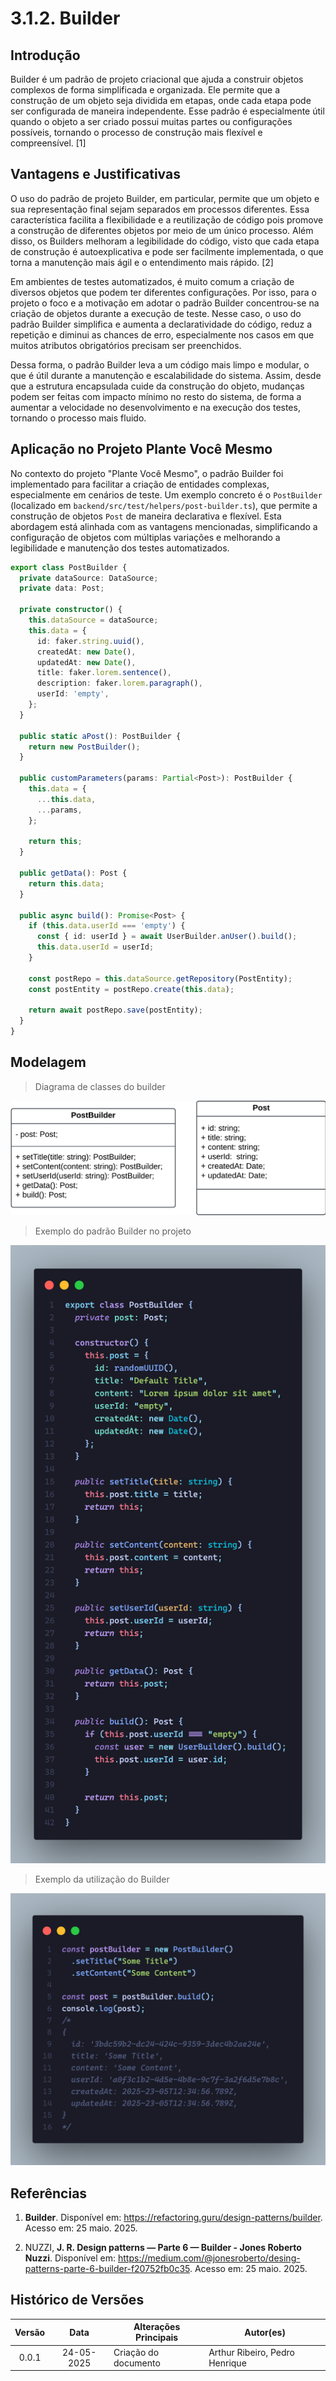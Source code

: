 # 3.1.2. Builder

## Introdução

Builder é um padrão de projeto criacional que ajuda a construir objetos complexos de forma simplificada e organizada. Ele permite que a construção de um objeto seja dividida em etapas, onde cada etapa pode ser configurada de maneira independente. Esse padrão é especialmente útil quando o objeto a ser criado possui muitas partes ou configurações possíveis, tornando o processo de construção mais flexível e compreensível. [1]

## Vantagens e Justificativas

O uso do padrão de projeto Builder, em particular, permite que um objeto e sua representação final sejam separados em processos diferentes. Essa característica facilita a flexibilidade e a reutilização de código pois promove a construção de diferentes objetos por meio de um único processo. Além disso, os Builders melhoram a legibilidade do código, visto que cada etapa de construção é autoexplicativa e pode ser facilmente implementada, o que torna a manutenção mais ágil e o entendimento mais rápido. [2]

Em ambientes de testes automatizados, é muito comum a criação de diversos objetos que podem ter diferentes configurações.
Por isso, para o projeto o foco e a motivação em adotar o padrão Builder concentrou-se na criação de objetos durante a execução de teste. Nesse caso, o uso do padrão Builder simplifica e aumenta a declaratividade do código, reduz a repetição e diminui as chances de erro, especialmente nos casos em que muitos atributos obrigatórios precisam ser preenchidos.

Dessa forma, o padrão Builder leva a um código mais limpo e modular, o que é útil durante a manutenção e escalabilidade do sistema. Assim, desde que a estrutura encapsulada cuide da construção do objeto, mudanças podem ser feitas com impacto mínimo no resto do sistema, de forma a aumentar a velocidade no desenvolvimento e na execução dos testes, tornando o processo mais fluido.

## Aplicação no Projeto Plante Você Mesmo

No contexto do projeto "Plante Você Mesmo", o padrão Builder foi implementado para facilitar a criação de entidades complexas, especialmente em cenários de teste. Um exemplo concreto é o `PostBuilder` (localizado em `backend/src/test/helpers/post-builder.ts`), que permite a construção de objetos `Post` de maneira declarativa e flexível. Esta abordagem está alinhada com as vantagens mencionadas, simplificando a configuração de objetos com múltiplas variações e melhorando a legibilidade e manutenção dos testes automatizados.

```ts
export class PostBuilder {
  private dataSource: DataSource;
  private data: Post;

  private constructor() {
    this.dataSource = dataSource;
    this.data = {
      id: faker.string.uuid(),
      createdAt: new Date(),
      updatedAt: new Date(),
      title: faker.lorem.sentence(),
      description: faker.lorem.paragraph(),
      userId: 'empty',
    };
  }

  public static aPost(): PostBuilder {
    return new PostBuilder();
  }

  public customParameters(params: Partial<Post>): PostBuilder {
    this.data = {
      ...this.data,
      ...params,
    };

    return this;
  }

  public getData(): Post {
    return this.data;
  }

  public async build(): Promise<Post> {
    if (this.data.userId === 'empty') {
      const { id: userId } = await UserBuilder.anUser().build();
      this.data.userId = userId;
    }

    const postRepo = this.dataSource.getRepository(PostEntity);
    const postEntity = postRepo.create(this.data);

    return await postRepo.save(postEntity);
  }
}
```

## Modelagem

> Diagrama de classes do builder

![Diagrama de classes do Builder](../../assets/builder-class.png)

> Exemplo do padrão Builder no projeto

![Post Builder](../../assets/post-builder.png)

> Exemplo da utilização do Builder

![Uso do Builder](../../assets/builder-usage.png)

## Referências

1. **Builder**. Disponível em: <https://refactoring.guru/design-patterns/builder>. Acesso em: 25 maio. 2025.

2. NUZZI, **J. R. Design patterns — Parte 6 — Builder - Jones Roberto Nuzzi**. Disponível em: <https://medium.com/@jonesroberto/desing-patterns-parte-6-builder-f20752fb0c35>. Acesso em: 25 maio. 2025.

## Histórico de Versões

| Versão | Data       | Alterações Principais               | Autor(es)                      |
|:------:|:----------:|-------------------------------------| ------------------------------ |
| 0.0.1  | 24-05-2025 | Criação do documento                | Arthur Ribeiro, Pedro Henrique |